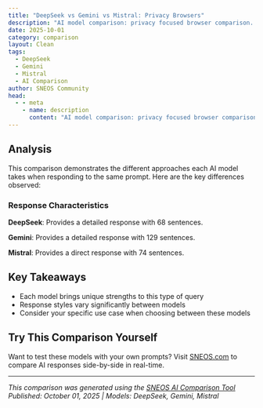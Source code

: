 ```yaml
---
title: "DeepSeek vs Gemini vs Mistral: Privacy Browsers"
description: "AI model comparison: privacy focused browser comparison..."
date: 2025-10-01
category: comparison
layout: Clean
tags:
  - DeepSeek
  - Gemini
  - Mistral
  - AI Comparison
author: SNEOS Community
head:
  - - meta
    - name: description
      content: "AI model comparison: privacy focused browser comparison..."
---
```


<ChatComparison
  title="DeepSeek vs Gemini vs Mistral: Privacy Browsers"
  prompt="privacy focused browser comparison"
  :responses='{
    "DeepSeek": "Of course. Here is a detailed comparison of major privacy-focused browsers, breaking down their philosophies, key features, and who they are best for.\n\n### Core Philosophy: The Two Main Approaches\n\nPrivacy browsers generally fall into two camps:\n\n1.  **Hardened Browsers:** These are ultra-secure, often at the cost of some convenience and website compatibility. They are for users who prioritize maximum privacy above all else.\n2.  **Balanced Browsers:** These offer strong, sensible privacy defaults that block trackers and ads, but they maintain good website compatibility and user-friendly features. They are for everyday use.\n\n---\n\n### Quick Comparison Table\n\n| Browser | Core Engine | Primary Focus | Key Privacy Features | Ad \u0026 Tracker Blocking | Ease of Use | Best For |\n| :--- | :--- | :--- | :--- | :--- | :--- | :--- |\n| **Firefox \u002B Hardening** | Gecko | Customizable Privacy | Multi-Account Containers, DNS-over-HTTPS, extensive config options | Strong (with uBO) | Good (needs setup) | Users who want control \u0026 customization |\n| **Brave** | Chromium | Privacy \u002B Web3 | Built-in ad/tracker blocker, Shields, IPFS, Crypto Wallet | Excellent (built-in) | Excellent | Users wanting a \u0022set-and-forget\u0022 browser with good speed |\n| **Tor Browser** | Gecko (Hardened) | Anonymity \u0026 Censorship | Onion Routing, traffic relayed through volunteers, fingerprinting resistance | Strong (built-in) | Fair (slow by design) | Journalists, activists, maximum anonymity |\n| **Ungoogled Chromium** | Chromium | De-Googling | All Google services/APIs removed, enhanced privacy controls | None (needs extension) | Poor (manual updates) | Chromium fans who want to completely remove Google |\n| **LibreWolf** | Gecko | Out-of-the-box Privacy | Firefox fork, pre-hardened, telemetry removed, uBlock Origin pre-installed | Excellent (built-in) | Good | Firefox fans who want max privacy without manual setup |\n\n---\n\n### In-Depth Browser Breakdown\n\n#### 1. Firefox (with privacy settings and extensions)\nFirefox is the leading independent, non-Chromium browser. Its real power for privacy comes from its customizability.\n\n*   **Privacy Approach:** A balanced base that you can \u0022harden\u0022 to your desired level.\n*   **Pros:**\n    * **Not Chromium:** Breaks up the Google-dominated web monoculture.\n    * **Highly Customizable:** Unmatched control over privacy settings via \u0060about:config\u0060.\n    * **Excellent Extensions:** Supports powerful ad-blockers like **uBlock Origin**.\n    * **Multi-Account Containers:** Isolates cookies and logins by website (e.g., keep Facebook separate from your banking).\n*   **Cons:**\n    * Out-of-the-box, it\u0027s not the most private; it requires manual configuration for best results.\n    * Can be slightly slower than Chromium-based browsers in some benchmarks.\n*   **Verdict:** The best choice for users who want a powerful, independent browser and are willing to tweak it for optimal privacy.\n\n#### 2. Brave\nBrave is a Chromium-based browser that prioritizes privacy and a built-in \u0022Web3\u0022 experience.\n\n*   **Privacy Approach:** Strong, sensible defaults with a focus on blocking ads and trackers by default.\n*   **Pros:**\n    * **Set-and-Forget:** Excellent privacy out of the box with its built-in **Brave Shields**.\n    * **Very Fast:** Pages load quickly due to ad and tracker blocking.\n    * **Built-in Tor Windows:** Allows you to open a private tab that routes through the Tor network (less secure than the full Tor Browser).\n    * **Blocks Fingerprinting:** Resists advanced tracking techniques.\n*   **Cons:**\n    * Chromium-based, so it still supports the Google ecosystem.\n    * Business model involves \u0022Brave Rewards\u0022 (BAT cryptocurrency), which can be confusing or off-putting to some.\n*   **Verdict:** The best \u0022it just works\u0022 privacy browser for most people. Great for those switching from Chrome who want a seamless but much more private experience.\n\n#### 3. Tor Browser\nThe Tor Browser is the gold standard for anonymity, not just privacy. It\u0027s a hardened version of Firefox that routes your traffic through the Tor network.\n\n*   **Privacy Approach:** Maximum anonymity and censorship circumvention.\n*   **Pros:**\n    * **Anonymity:** Hides your IP address and location by routing traffic through multiple volunteer relays.\n    * **Extreme Fingerprinting Resistance:** All Tor Browser users look identical, making them hard to track.\n    * **Censorship Circumvention:** Can access the regular web and \u0022.onion\u0022 sites.\n*   **Cons:**\n    * **Very Slow:** The multi-hop routing process makes browsing slow.\n    * **Inconvenient:** Breaks many websites that require JavaScript or specific screen resolutions.\n    * **Overkill for Daily Use:** Not meant for logging into your Google account or daily browsing.\n*   **Verdict:** A specialized tool for when you need the highest level of anonymity. Not recommended for everyday browsing.\n\n#### 4. Ungoogled Chromium / LibreWolf (The \u0022Purist\u0022 Forks)\nThese are forks of mainstream browsers that strip out all the non-privacy-friendly parts.\n\n*   **Ungoogled Chromium:**\n    * **What it is:** Chromium with all Google web services, background connections, and tracking removed.\n    * **Best for:** Users who love Chrome\u0027s performance and extensions but want to completely de-Google. **Downside:** Often requires manual downloading and updating.\n\n*   **LibreWolf:**\n    * **What it is:** A fork of Firefox that is pre-hardened right out of the box. It automatically includes uBlock Origin, blocks telemetry, and uses strict privacy settings.\n    * **Best for:** Firefox users who want the maximum privacy of a hardened Firefox without the manual configuration work. It\u0027s the \u0022fire-and-forget\u0022 version of privacy-focused Firefox.\n\n---\n\n### Summary \u0026 Recommendation\n\n*   **For Most People:** **Brave** is the easiest and most effective switch. It provides excellent privacy and performance with zero setup.\n*   **For the Privacy-Conscious Tinkerer:** **Firefox** (hardened with settings and uBlock Origin) offers the most control and supports browser diversity.\n*   **For Maximum Anonymity:** **Tor Browser** is the only correct choice, but use it as a specialized tool, not your daily driver.\n*   **For the Purist who loves Chrome:** **Ungoogled Chromium** is the answer, if you can handle the less convenient update process.\n*   **For the Purist who loves Firefox:** **LibreWolf** gives you a pre-configured, maximum-privacy Firefox experience.\n\n### Essential Privacy Practices (Regardless of Browser)\n\n1.  **Use a Privacy-Respecting Search Engine:** Switch your default search to **DuckDuckGo**, **Startpage**, or **Searx**.\n2.  **Review Your Extensions:** Only install essential extensions from trusted developers, as they can have extensive access to your data.\n3.  **Keep it Updated:** Always use the latest version of your browser to patch security vulnerabilities.\n4.  **Consider a VPN:** A VPN hides your IP address from the websites you visit and your ISP, adding another layer of privacy, especially on public Wi-Fi.",
    "Gemini": "Okay, let\u0027s dive into a comparison of privacy-focused browsers.  This is a complex topic, as \u0022privacy-focused\u0022 can mean different things to different people, and the landscape is constantly evolving.\n\n**Key Privacy Features to Consider:**\n\n*   **Tracking Protection:**  Blocking third-party trackers (e.g., ad trackers, social media trackers) that follow your browsing activity across websites.  This is crucial for preventing profiling and personalized ads.\n*   **Cookie Management:** How the browser handles cookies, including blocking third-party cookies, automatically deleting cookies, and allowing for more granular control over cookie permissions.\n*   **Fingerprinting Resistance:**  Websites can use browser fingerprinting to identify you even without cookies by analyzing your browser\u0027s configuration (e.g., fonts, operating system, installed extensions).  Strong privacy browsers attempt to randomize or protect this information.\n*   **VPN Integration:**  Some browsers offer built-in VPNs, which can encrypt your traffic and mask your IP address.  However, it\u0027s important to note that free VPNs often have limitations and may collect data.\n*   **Privacy-Focused Search Engine:**  Using a search engine that doesn\u0027t track your searches or personalize results based on your history.\n*   **HTTPS Everywhere:** Ensuring that you\u0027re always connecting to websites using HTTPS (encrypted connection) whenever possible.\n*   **Script Blocking:** Blocking scripts (e.g., JavaScript) that can be used for tracking or malicious purposes.  This can break some websites, so it\u0027s often used with caution.\n*   **Extension Privacy:**  Being mindful of the privacy implications of browser extensions, as they can have broad access to your browsing data.\n*   **Telemetry and Data Collection:** Whether the browser itself collects data about your usage and, if so, how transparent they are about it and whether you can opt out.\n*   **Open Source:** Whether the browser\u0027s code is open source, allowing anyone to inspect it for privacy vulnerabilities.\n*   **Security Features:** Regular security updates and features like sandboxing to protect against malware and exploits.\n*   **Ease of Use:** How easy the browser is to use and configure for optimal privacy. A feature that is hard to use will be used less, and therefore be less effective.\n\n**Top Privacy-Focused Browsers (Compared):**\n\nHere\u0027s a breakdown of some of the most popular privacy-focused browsers, along with their strengths, weaknesses, and key privacy features:\n\n| Browser        | Tracking Protection | Cookie Management | Fingerprinting Resistance | VPN       | Search Engine         | Script Blocking | Open Source | Ease of Use | Strengths                                                                                                    | Weaknesses                                                                                                 |\n|----------------|---------------------|--------------------|---------------------------|-----------|-----------------------|-----------------|-------------|-------------|--------------------------------------------------------------------------------------------------------------|-------------------------------------------------------------------------------------------------------------|\n| **Brave**      | Strong              | Excellent          | Good                      | Built-in (Paid) | Brave Search (default) | Yes             | Yes         | Good        | Strong privacy features, built-in ad blocker, fast performance, crypto integration (optional), cross platform | Built-in VPN not free, crypto integration can be seen as bloat by some.                                 |\n| **Firefox (Hardened)** | Strong              | Excellent          | Very Good                 | Via Extension | Configurable         | Yes             | Yes         | Moderate    | Highly customizable, strong privacy with proper configuration, large extension ecosystem                         | Requires significant configuration for optimal privacy, can be overwhelming for beginners.              |\n| **Tor Browser**  | Very Strong         | Excellent          | Excellent                 | Built-in    | DuckDuckGo (default)  | Yes (by default) | Yes         | Challenging | Anonymizes your traffic through the Tor network, extremely strong privacy                                   | Slow browsing speeds due to Tor network, breaks many websites, not suitable for everyday browsing.          |\n| **DuckDuckGo Browser** | Strong           | Good               | Good                     | No      | DuckDuckGo (default)  | No             | Yes (Chromium based)         | Good        | Very easy to use, strong default privacy settings, excellent privacy grade shown on websites                              | Lacks some advanced customization options, relies on Chromium base (Google).                                  |\n| **LibreWolf**    | Strong              | Excellent          | Good                      | No          | Configurable         | Yes (via extension)             | Yes         | Moderate    | Firefox fork with enhanced privacy settings by default, removes telemetry, focuses on privacy and security.       | Less well-known than Firefox, may have slightly slower update cycles.                                 |\n| **Vivaldi**      | Moderate            | Good               | Limited                   | No          | Configurable         | No             | No          | Good        | Highly customizable, tab management features, built-in mail client and other tools.                           | Not as privacy-focused as other options on this list, closed-source components.                            |\n\n**Detailed Breakdown of Each Browser:**\n\n*   **Brave:**\n\n    *   **Pros:** Brave is a popular choice due to its ease of use and strong out-of-the-box privacy.  It has a built-in ad blocker and tracker blocker, preventing most ads and trackers from following you around the web.  It also offers a \u0022Brave Shields\u0022 feature that allows you to customize your privacy settings for each website.  Brave Search is its own privacy-focused search engine that doesn\u0027t track your searches. It\u0027s Chromium-based, so it\u0027s compatible with Chrome extensions.  Offers a paid VPN.\n\n    *   **Cons:** The built-in VPN requires a paid subscription.  Crypto integration can be considered bloat. While Brave blocks ads, it has experimented with replacing them with its own ads (Brave Rewards), which has raised some privacy concerns (though it\u0027s opt-in).\n\n*   **Firefox (Hardened):**\n\n    *   **Pros:** Firefox is highly customizable, allowing you to configure it for maximum privacy.  You can use extensions like uBlock Origin, Privacy Badger, and NoScript to block trackers, ads, and scripts.  By tweaking Firefox\u0027s settings (e.g., \u0060about:config\u0060), you can further enhance its privacy. Firefox is open source.\n\n    *   **Cons:** Achieving optimal privacy in Firefox requires significant configuration and technical knowledge.  It can be overwhelming for beginners.  You need to be proactive in installing and configuring extensions.\n    *   **How to Harden Firefox:**\n        1.  **Install Privacy Extensions:** uBlock Origin, Privacy Badger, NoScript (use with caution), HTTPS Everywhere.\n        2.  **Configure Privacy Settings:** Go to \u0060about:preferences#privacy\u0060.  Set \u0022Enhanced Tracking Protection\u0022 to \u0022Strict.\u0022 Choose \u0022Custom\u0022 and block cookies, trackers, crypto miners, and fingerprinting.\n        3.  **Modify \u0060about:config\u0060:**  Type \u0060about:config\u0060 in the address bar and accept the risk.  Here are some key settings to change (double-click to toggle):\n            *   \u0060privacy.firstparty.isolate\u0060 = \u0060true\u0060 (isolates cookies from different domains)\n            *   \u0060privacy.resistFingerprinting\u0060 = \u0060true\u0060 (spoofs browser fingerprint)\n            *   \u0060network.http.sendRefererHeader\u0060 = \u00600\u0060 (prevents sending referrer information)\n            *   \u0060geo.enabled\u0060 = \u0060false\u0060 (disables geolocation)\n            *   \u0060media.peerconnection.enabled\u0060 = \u0060false\u0060 (disables WebRTC, which can reveal your IP address)\n            *   \u0060toolkit.telemetry.enabled\u0060 = \u0060false\u0060 (disables telemetry)\n            *   \u0060toolkit.telemetry.unifiedIsOptIn\u0060 = \u0060true\u0060 (disables data collection prompt)\n\n*   **Tor Browser:**\n\n    *   **Pros:** Tor Browser provides the strongest level of anonymity by routing your traffic through the Tor network, which consists of volunteer-run relays.  It hides your IP address and makes it very difficult to trace your online activity.  It\u0027s pre-configured for maximum privacy and security.\n\n    *   **Cons:** Tor Browser is significantly slower than other browsers due to the Tor network\u0027s routing.  It breaks many websites because of its strict security settings and JavaScript blocking.  It\u0027s not suitable for everyday browsing. Using Tor can also make you stand out, potentially attracting unwanted attention.\n    *   **Important Note:** Tor is primarily designed for anonymity, not necessarily general privacy. It protects your identity, but it doesn\u0027t necessarily block all tracking within the Tor network itself (though it does block a lot).\n\n*   **DuckDuckGo Browser:**\n\n    *   **Pros:** This browser, from the popular privacy search engine, is designed for simple, out-of-the-box privacy. It has a built-in tracker blocker (Tracker Radar), a privacy grade for each website you visit, and a \u0022Fire Button\u0022 to quickly clear your browsing data. It\u0027s very easy to use.\n\n    *   **Cons:** While strong, it\u0027s not as customizable or feature-rich as Firefox. It relies on the Chromium engine, which is developed by Google. Doesn\u0027t have script blocking.\n\n*   **LibreWolf:**\n\n    *   **Pros:** LibreWolf is a fork of Firefox that is designed to maximize privacy by default. It removes telemetry, disables Pocket integration, and includes a built-in ad blocker and tracker blocker. It\u0027s a good option for those who want Firefox\u0027s customizability but with more privacy out of the box.\n\n    *   **Cons:** Less well-known than Firefox, so it may have slightly slower update cycles.  May require some configuration for specific needs.\n\n*   **Vivaldi:**\n\n    *   **Pros:** Vivaldi is a highly customizable browser with a focus on power users. It offers features like tab grouping, custom themes, and built-in mail client.\n\n    *   **Cons:** Vivaldi is less focused on privacy than the other browsers on this list. While it offers some privacy features, it doesn\u0027t have built-in ad blocking or tracker blocking by default. It\u0027s also closed-source, which means that its code isn\u0027t publicly auditable.\n\n**Choosing the Right Browser for You:**\n\n*   **For Beginners Who Want Easy Privacy:** Brave or DuckDuckGo Browser are excellent choices. They offer strong privacy out of the box without requiring complex configuration.\n*   **For Users Who Want Maximum Customization and Control:** Firefox (hardened) is the best option. Be prepared to spend time configuring it.\n*   **For Users Who Need Anonymity:** Tor Browser is the go-to choice, but remember its limitations.\n*   **For Users Who Want Firefox with Enhanced Privacy by Default:** LibreWolf is a good middle ground.\n*   **For Power Users Who Value Customization Over Privacy:** Vivaldi may be a good fit, but keep in mind its privacy limitations.\n\n**Important Considerations:**\n\n*   **No browser is 100% private.**  Even the most privacy-focused browsers can\u0027t protect you from everything. Your online activity can still be tracked through other means, such as your ISP or government surveillance.\n*   **Be mindful of extensions.**  Even in privacy-focused browsers, extensions can compromise your privacy. Only install extensions from trusted sources, and carefully review their permissions.\n*   **Use a privacy-focused search engine.**  Switch to a search engine like DuckDuckGo, Startpage, or Searx that doesn\u0027t track your searches.\n*   **Use a VPN (Virtual Private Network).** A VPN encrypts your internet traffic and masks your IP address, making it more difficult to track your online activity.  Choose a reputable VPN provider.\n*   **Keep your browser updated.**  Regular security updates are essential for protecting against vulnerabilities.\n*   **Adjust your privacy settings on websites.**  Many websites allow you to adjust your privacy settings to limit tracking.\n\n**Beyond the Browser:**\n\nRemember that your browser is just one piece of the privacy puzzle.  You should also consider:\n\n*   **Your operating system:**  Some operating systems are more privacy-focused than others (e.g., Linux distributions like Debian or Ubuntu).\n*   **Your internet service provider (ISP):**  ISPs can track your browsing activity.  Consider using a VPN or a privacy-focused ISP.\n*   **Your online habits:**  Be careful about what you share online and who you share it with.\n*   **Your device security:**  Protect your devices with strong passwords and security software.\n\n**In summary:**  The best privacy-focused browser for you depends on your individual needs and technical expertise.  Consider the factors outlined above and choose a browser that aligns with your priorities. Don\u0027t just install it, but configure it and maintain it to truly have a positive effect on your privacy.\n",
    "Mistral": "When it comes to privacy-focused browsers, several options stand out for their emphasis on user privacy, security, and anonymity. Here\u0027s a comparison of some of the most popular privacy-focused browsers:\n\n### 1. **Tor Browser**\n- **Privacy Features**:\n  - Routes traffic through the Tor network to anonymize user activity.\n  - Blocks trackers and clears cookies after each session.\n  - Uses HTTPS Everywhere to enforce secure connections.\n  - NoScript is pre-installed to block JavaScript, Flash, and other plugins.\n- **Pros**:\n  - High level of anonymity.\n  - Strong protection against tracking and surveillance.\n- **Cons**:\n  - Slower browsing experience due to the Tor network.\n  - Limited functionality due to strict security measures.\n\n### 2. **Brave**\n- **Privacy Features**:\n  - Built-in ad blocker and tracker blocker.\n  - HTTPS Everywhere for secure connections.\n  - Private browsing with Tor.\n  - Fingerprinting protection.\n- **Pros**:\n  - Fast browsing experience.\n  - User-friendly interface.\n  - Supports cryptocurrency and blockchain technologies.\n- **Cons**:\n  - Some privacy features are optional and need to be enabled manually.\n  - Controversial revenue model involving Basic Attention Tokens (BAT).\n\n### 3. **Firefox**\n- **Privacy Features**:\n  - Enhanced Tracking Protection to block trackers.\n  - HTTPS-Only Mode.\n  - Private Browsing mode with tracking protection.\n  - Regular updates and strong community support.\n- **Pros**:\n  - Highly customizable with a wide range of privacy-focused extensions.\n  - Strong focus on user privacy and security.\n  - Open-source and transparent development.\n- **Cons**:\n  - Some privacy features need to be manually configured.\n  - Performance can vary based on the number of extensions used.\n\n### 4. **DuckDuckGo Browser**\n- **Privacy Features**:\n  - Built-in tracker blocker.\n  - Enforces HTTPS connections.\n  - Private browsing mode.\n  - Global Privacy Control (GPC) support.\n- **Pros**:\n  - Simple and user-friendly interface.\n  - Strong focus on privacy and anti-tracking.\n  - Integrated with DuckDuckGo search engine for private searches.\n- **Cons**:\n  - Limited customization options.\n  - Not as feature-rich as some other browsers.\n\n### 5. **Vivaldi**\n- **Privacy Features**:\n  - Built-in ad blocker and tracker blocker.\n  - Private browsing mode.\n  - Customizable privacy settings.\n  - Regular updates and strong community support.\n- **Pros**:\n  - Highly customizable user interface.\n  - Strong focus on user privacy and security.\n  - Regular updates and strong community support.\n- **Cons**:\n  - Some privacy features need to be manually configured.\n  - Performance can vary based on the number of extensions used.\n\n### 6. **Epic Privacy Browser**\n- **Privacy Features**:\n  - Always-on private browsing mode.\n  - Built-in ad blocker and tracker blocker.\n  - Encrypted proxy for enhanced privacy.\n  - Fingerprinting protection.\n- **Pros**:\n  - Strong focus on privacy and anti-tracking.\n  - Always-on private browsing mode.\n  - Encrypted proxy for enhanced privacy.\n- **Cons**:\n  - Limited customization options.\n  - Performance can be slower due to always-on private browsing.\n\n### 7. **Waterfox**\n- **Privacy Features**:\n  - Built-in ad blocker and tracker blocker.\n  - Private browsing mode.\n  - Regular updates and strong community support.\n- **Pros**:\n  - Highly customizable user interface.\n  - Strong focus on user privacy and security.\n  - Regular updates and strong community support.\n- **Cons**:\n  - Some privacy features need to be manually configured.\n  - Performance can vary based on the number of extensions used.\n\n### Conclusion\nEach of these browsers has its own strengths and weaknesses, and the best choice depends on your specific needs and preferences. For the highest level of anonymity, the Tor Browser is unmatched. For a balance of privacy and usability, Brave and Firefox are excellent choices. DuckDuckGo Browser and Epic Privacy Browser offer strong privacy features with a simpler interface. Vivaldi and Waterfox provide extensive customization options while maintaining a focus on privacy."
  }'
  published-date="16:01"
/>

## Analysis

This comparison demonstrates the different approaches each AI model takes when responding to the same prompt. Here are the key differences observed:

### Response Characteristics

**DeepSeek**: Provides a detailed response with 68 sentences. 

**Gemini**: Provides a detailed response with 129 sentences. 

**Mistral**: Provides a direct response with 74 sentences. 

## Key Takeaways

- Each model brings unique strengths to this type of query
- Response styles vary significantly between models
- Consider your specific use case when choosing between these models

## Try This Comparison Yourself

Want to test these models with your own prompts? Visit [SNEOS.com](https://sneos.com) to compare AI responses side-by-side in real-time.

---

*This comparison was generated using the [SNEOS AI Comparison Tool](https://sneos.com)*
*Published: October 01, 2025 | Models: DeepSeek, Gemini, Mistral*
